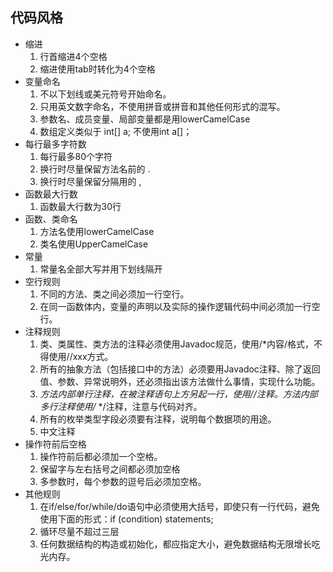 ## 代码风格

- 缩进
  1. 行首缩进4个空格
  2. 缩进使用tab时转化为4个空格
- 变量命名
  1. 不以下划线或美元符号开始命名。
  2. 只用英文数字命名，不使用拼音或拼音和其他任何形式的混写。
  3. 参数名、成员变量、局部变量都是用lowerCamelCase
  4. 数组定义类似于 int[] a; 不使用int a[]；
- 每行最多字符数
  1. 每行最多80个字符
  2. 换行时尽量保留方法名前的 . 
  3. 换行时尽量保留分隔用的 ,
- 函数最大行数
  1. 函数最大行数为30行
- 函数、类命名
  1. 方法名使用lowerCamelCase
  2. 类名使用UpperCamelCase
- 常量
  1. 常量名全部大写并用下划线隔开
- 空行规则
  1. 不同的方法、类之间必须加一行空行。
  2. 在同一函数体内，变量的声明以及实际的操作逻辑代码中间必须加一行空行。
- 注释规则
  1. 类、类属性、类方法的注释必须使用Javadoc规范，使用/*内容/格式，不得使用//xxx方式。
  2. 所有的抽象方法（包括接口中的方法）必须要用Javadoc注释、除了返回值、参数、异常说明外，还必须指出该方法做什么事情，实现什么功能。
  3. *方法内部单行注释，在被注释语句上方另起一行，使用//注释。方法内部多行注释使用/* */注释，注意与代码对齐。
  4. 所有的枚举类型字段必须要有注释，说明每个数据项的用途。
  5. 中文注释
- 操作符前后空格
  1. 操作符前后都必须加一个空格。
  2. 保留字与左右括号之间都必须加空格
  3. 多参数时，每个参数的逗号后必须加空格。
- 其他规则
  1. 在if/else/for/while/do语句中必须使用大括号，即使只有一行代码，避免使用下面的形式：if (condition) statements;
  2. 循环尽量不超过三层
  3. 任何数据结构的构造或初始化，都应指定大小，避免数据结构无限增长吃光内存。

